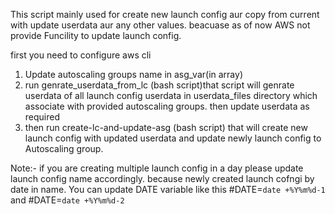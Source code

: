 This script mainly used for create new launch config aur copy from current with update userdata aur any other values. 
beacuase as of now AWS not provide Funcility to update launch config.

first you need to configure aws cli 

1. Update autoscaling groups name in asg_var(in array)
2. run genrate_userdata_from_lc (bash script)that script will genrate userdata of all launch config userdata in userdata_files directory which associate with provided autoscaling groups. then update userdata as required
3. then run create-lc-and-update-asg (bash script) that will create new launch config with updated userdata and update newly launch config to Autoscaling group.

Note:- if you are creating multiple launch config in a day please update launch config name accordingly. because newly created launch cofngi by date in name.
You can update DATE variable like this  #DATE=`date +%Y%m%d-1` and #DATE=`date +%Y%m%d-2`
